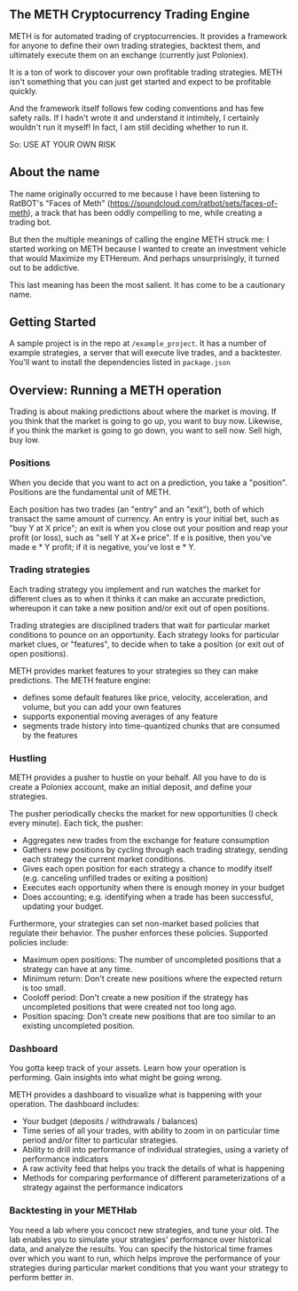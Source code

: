 The METH Cryptocurrency Trading Engine
------------------------------------------------------------

METH is for automated trading of cryptocurrencies. It provides a framework for anyone to define their own trading strategies, backtest them, and ultimately execute them on an exchange (currently just Poloniex). 

It is a ton of work to discover your own profitable trading strategies. METH isn't something that you can just get started and expect to be profitable quickly. 

And the framework itself follows few coding conventions and has few safety rails. If I hadn't wrote it and understand it intimitely, I certainly wouldn't run it myself! In fact, I am still deciding whether to run it. 

So: USE AT YOUR OWN RISK


About the name
------------------------------------------------------------

The name originally occurred to me because I have been listening to RatBOT's "Faces of Meth" (https://soundcloud.com/ratbot/sets/faces-of-meth), a track that has been oddly compelling to me, while creating a trading bot. 

But then the multiple meanings of calling the engine METH struck me: I started working on METH because I wanted to create an investment vehicle that would Maximize my ETHereum. And perhaps unsurprisingly, it turned out to be addictive.

This last meaning has been the most salient. It has come to be a cautionary name.


Getting Started
-------------------------
A sample project is in the repo at `/example_project`. It has a number of example strategies, a server that will execute live trades, and a backtester. You'll want to install the dependencies listed in `package.json`


Overview: Running a METH operation
-----------------------------------------------------

Trading is about making predictions about where the market is moving. If you think that the market is going to go up, you want to buy now. Likewise, if you think the market is going to go down, you want to sell now. Sell high, buy low. 

### Positions

When you decide that you want to act on a prediction, you take a "position". Positions are the fundamental unit of METH. 

Each position has two trades (an "entry" and an "exit"), both of which transact the same amount of currency. An entry is your initial bet, such as "buy Y at X price"; an exit is when you close out your position and reap your profit (or loss), such as "sell Y at X+e price". If e is positive, then you've made e * Y profit; if it is negative, you've lost e * Y. 

### Trading strategies

Each trading strategy you implement and run watches the market for different clues as to when it thinks it can make an accurate prediction, whereupon it can take a new position and/or exit out of open positions. 

Trading strategies are disciplined traders that wait for particular market conditions to pounce on an opportunity. Each strategy looks for particular market clues, or "features", to decide when to take a position (or exit out of open positions). 

METH provides market features to your strategies so they can make predictions. The METH feature engine:
  - defines some default features like price, velocity, acceleration, and volume, but you can add your own features
  - supports exponential moving averages of any feature
  - segments trade history into time-quantized chunks that are consumed by the features

### Hustling

METH provides a pusher to hustle on your behalf. All you have to do is create a Poloniex account, make an initial deposit, and define your strategies. 

The pusher periodically checks the market for new opportunities (I check every minute). Each tick, the pusher:
- Aggregates new trades from the exchange for feature consumption
- Gathers new positions by cycling through each trading strategy, sending each strategy the current market conditions. 
- Gives each open position for each strategy a chance to modify itself (e.g. canceling unfilled trades or exiting a position) 
- Executes each opportunity when there is enough money in your budget
- Does accounting; e.g. identifying when a trade has been successful, updating your budget.

Furthermore, your strategies can set non-market based policies that regulate their behavior. The pusher enforces these policies. Supported policies include: 
- Maximum open positions: The number of uncompleted positions that a strategy can have at any time. 
- Minimum return: Don't create new positions where the expected return is too small. 
- Cooloff period: Don't create a new position if the strategy has uncompleted positions that were created not too long ago. 
- Position spacing: Don't create new positions that are too similar to an existing uncompleted position. 

### Dashboard 

You gotta keep track of your assets. Learn how your operation is performing. Gain insights into what might be going wrong. 

METH provides a dashboard to visualize what is happening with your operation. The dashboard includes:
  - Your budget (deposits / withdrawals / balances)
  - Time series of all your trades, with ability to zoom in on particular time period and/or filter to particular strategies. 
  - Ability to drill into performance of individual strategies, using a variety of performance indicators
  - A raw activity feed that helps you track the details of what is happening
  - Methods for comparing performance of different parameterizations of a strategy against the performance indicators


### Backtesting in your METHlab

You need a lab where you concoct new strategies, and tune your old. The lab enables you to simulate your strategies' performance over historical data, and analyze the results. You can specify the historical time frames over which you want to run, which helps improve the performance of your strategies during particular market conditions that you want your strategy to perform better in. 
